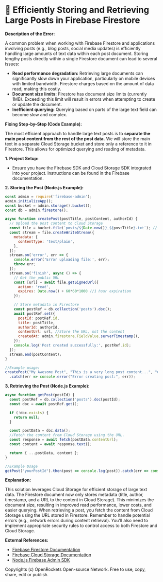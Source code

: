 # 🐞 Efficiently Storing and Retrieving Large Posts in Firebase Firestore


**Description of the Error:**

A common problem when working with Firebase Firestore and applications involving posts (e.g., blog posts, social media updates) is efficiently handling large amounts of text data within each post document.  Storing lengthy posts directly within a single Firestore document can lead to several issues:

* **Read performance degradation:** Retrieving large documents can significantly slow down your application, particularly on mobile devices with limited bandwidth. Firestore charges based on the amount of data read, making this costly.
* **Document size limits:** Firestore has document size limits (currently 1MB). Exceeding this limit will result in errors when attempting to create or update the document.
* **Inefficient querying:** Querying based on parts of the large text field can become slow and complex.


**Fixing Step-by-Step (Code Example):**

The most efficient approach to handle large text posts is to **separate the main post content from the rest of the post data.**  We will store the main text in a separate Cloud Storage bucket and store only a reference to it in Firestore. This allows for optimized querying and reading of metadata.

**1. Project Setup:**

* Ensure you have the Firebase SDK and Cloud Storage SDK integrated into your project.  Instructions can be found in the Firebase documentation.

**2.  Storing the Post (Node.js Example):**

```javascript
const admin = require('firebase-admin');
admin.initializeApp();
const bucket = admin.storage().bucket();
const db = admin.firestore();

async function createPost(postTitle, postContent, authorId) {
  // Upload the post content to Cloud Storage
  const file = bucket.file(`posts/${Date.now()}_${postTitle}.txt`); // Use unique filenames
  const stream = file.createWriteStream({
    metadata: {
      contentType: 'text/plain',
    },
  });
  stream.on('error', err => {
    console.error('Error uploading file:', err);
    throw err;
  });
  stream.on('finish', async () => {
    // Get the public URL
    const [url] = await file.getSignedUrl({
      action: 'read',
      expires: Date.now() + 60*60*1000 //1 hour expiration
    });

    // Store metadata in Firestore
    const postRef = db.collection('posts').doc();
    await postRef.set({
      postId: postRef.id,
      title: postTitle,
      authorId: authorId,
      contentUrl: url, //Store the URL, not the content
      createdAt: admin.firestore.FieldValue.serverTimestamp(),
    });
    console.log('Post created successfully:', postRef.id);
  });
  stream.end(postContent);
}

//Example usage:
createPost("My Awesome Post", "This is a very long post content...", "user123")
  .catch(err => console.error("Error creating post:", err));
```

**3. Retrieving the Post (Node.js Example):**

```javascript
async function getPost(postId) {
  const postRef = db.collection('posts').doc(postId);
  const doc = await postRef.get();

  if (!doc.exists) {
    return null;
  }

  const postData = doc.data();
  //Fetch the content from Cloud Storage using the URL.
  const response = await fetch(postData.contentUrl);
  const content = await response.text();

  return { ...postData, content };
}

//Example Usage
getPost("yourPostId").then(post => console.log(post)).catch(err => console.error("Error getting post:",err))
```

**Explanation:**

This solution leverages Cloud Storage for efficient storage of large text data. The Firestore document now only stores metadata (title, author, timestamp, and a URL to the content in Cloud Storage). This minimizes the document size, resulting in improved read performance, lower costs, and easier querying. When retrieving a post, you fetch the content from Cloud Storage using the URL stored in Firestore.  Remember to handle potential errors (e.g., network errors during content retrieval).  You'll also need to implement appropriate security rules to control access to both Firestore and Cloud Storage.


**External References:**

* [Firebase Firestore Documentation](https://firebase.google.com/docs/firestore)
* [Firebase Cloud Storage Documentation](https://firebase.google.com/docs/storage)
* [Node.js Firebase Admin SDK](https://firebase.google.com/docs/admin/setup)


Copyrights (c) OpenRockets Open-source Network. Free to use, copy, share, edit or publish.

